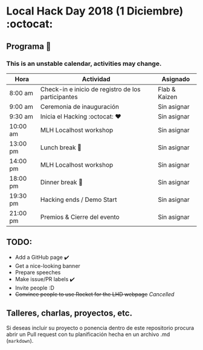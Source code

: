 # Local Hack Day 2018 (1 Diciembre) :octocat:

## Programa :calendar:
### This is an unstable calendar, activities may change.

| Hora | Actividad | Asignado |
|------|-----------|----------|
| 8:00 am |Check-in e inicio de registro de los participantes| Flab & Kaizen |
| 9:00 am | Ceremonia de inauguración | Sin asignar |
| 9:30 am | Inicia el Hacking :octocat: :heart: | Sin asignar|
| 10:00 am | MLH Localhost workshop | Sin asignar |
| 13:00 pm | Lunch break :pizza: | Sin asignar |
| 14:00 pm | MLH Localhost workshop | Sin asignar |
| 18:00 pm | Dinner break :pizza: | Sin asignar |
| 19:30 pm | Hacking ends / Demo Start | Sin asignar |
| 21:00 pm | Premios & Cierre del evento | Sin asignar |

<!-- 22:00 pm Una pedota ;) -->

## TODO:
* Add a GitHub page :heavy_check_mark:
* Get a nice-looking banner
* Prepare speeches
* Make issue/PR labels :heavy_check_mark:
* Invite people :D
* ~~Convince people to use Rocket for the LHD webpage~~ *Cancelled*

## Talleres, charlas, proyectos, etc.

Si deseas incluir su proyecto o ponencia dentro de este repositorio procura
abrir un Pull request con tu planificación hecha en un archivo .md (`markdown`).
